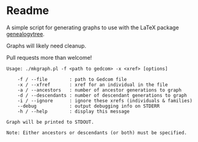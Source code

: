 # Readme #

A simple script for generating graphs to use with the LaTeX package [genealogytree](https://github.com/T-F-S/genealogytree).

Graphs will likely need cleanup.

Pull requests more than welcome!

```
Usage: ./mkgraph.pl -f <path to gedcom> -x <xref> [options]

	-f / --file        : path to Gedcom file
	-x / --xfref       : xref for an individual in the file
	-a / --ancestors   : number of ancestor generations to graph
	-d / --descendants : number of descendant generations to graph
	-i / --ignore      : ignore these xrefs (individuals & families)
	--debug            : output debugging info on STDERR
	-h / --help        : display this message

Graph will be printed to STDOUT.

Note: Either ancestors or descendants (or both) must be specified.
```
